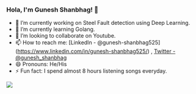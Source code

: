 ### Hola, I'm Gunesh Shanbhag! 👋

- 🔭 I’m currently working on Steel Fault detection using Deep Learning.
- 🌱 I’m currently learning Golang.
- 👯 I’m looking to collaborate on Youtube.
- 📫 How to reach me: [LinkedIn - @gunesh-shanbhag525] (https://www.linkedin.com/in/gunesh-shanbhag525/) , [Twitter - @gunesh_shanbhag ](https://twitter.com/gunesh_shanbhag)
- 😄 Pronouns: He/His
- ⚡ Fun fact: I spend almost 8 hours listening songs everyday.


<img src="https://github-readme-stats.vercel.app/api?username=gshanbhag525&&show_icons=true&title_color=ffffff&icon_color=bb2acf&text_color=daf7dc&bg_color=191919">
